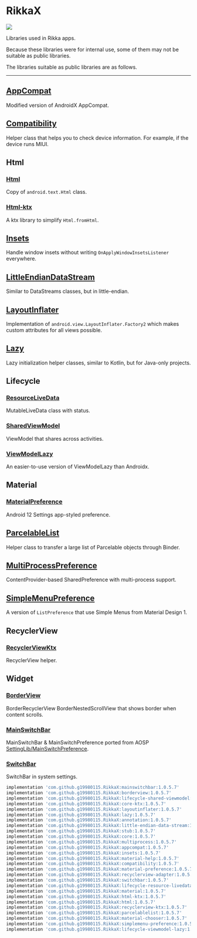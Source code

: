 # RikkaX 

[![](https://jitpack.io/v/g19980115/RikkaX.svg)](https://jitpack.io/#g19980115/RikkaX)

Libraries used in Rikka apps.

Because these libraries were for internal use, some of them may not be suitable as public libraries.

The libraries suitable as public libraries are as follows.

-------------------

## [AppCompat](./appcompat)

Modified version of AndroidX AppCompat.

## [Compatibility](./compatibility)

Helper class that helps you to check device information. For example, if the device runs MIUI.

## Html

### [Html](./html/html)

Copy of `android.text.Html` class.

### [Html-ktx](./html/html-ktx)

A ktx library to simplify `Html.fromHtml`.

## [Insets](./insets)

Handle window insets without writing `OnApplyWindowInsetsListener` everywhere.

## [LittleEndianDataStream](./io/little-endian-data-stream)

Similar to DataStreams classes, but in little-endian.

## [LayoutInflater](./layoutinflater)

Implementation of `android.view.LayoutInflater.Factory2` which makes custom attributes for all views possible.

## [Lazy](./lazy)

Lazy initialization helper classes, similar to Kotlin, but for Java-only projects.

## Lifecycle

### [ResourceLiveData](./lifecycle/lifecycle-resource-livedata)

MutableLiveData class with status.

### [SharedViewModel](./lifecycle/lifecycle-shared-viewmodel)

ViewModel that shares across activities.

### [ViewModelLazy](./lifecycle/lifecycle-viewmodel-lazy)

An easier-to-use version of ViewModelLazy than Androidx.

## Material

### [MaterialPreference](./material/material-preference)

Android 12 Settings app-styled preference.

## [ParcelableList](./parcelablelist)

Helper class to transfer a large list of Parcelable objects through Binder.

## [MultiProcessPreference](./preference/multiprocess)

ContentProvider-based SharedPreference with multi-process support.

## [SimpleMenuPreference](./preference/simplemenu-preference)

A version of `ListPreference` that use Simple Menus from Material Design 1.

## RecyclerView
### [RecyclerViewKtx](./recyclerview/recyclerview-ktx)

RecyclerView helper.

## Widget

### [BorderView](./widget/borderview)

BorderRecyclerView BorderNestedScrollView that shows border when content scrolls.

### [MainSwitchBar](./widget/mainswitchbar)

MainSwitchBar & MainSwitchPreference ported from AOSP [SettingLib/MainSwitchPreference](https://cs.android.com/android/platform/superproject/+/master:frameworks/base/packages/SettingsLib/MainSwitchPreference/).

### [SwitchBar](./widget/switchbar)

SwitchBar in system settings.

```gradle
implementation 'com.github.g19980115.RikkaX:mainswitchbar:1.0.5.7'
implementation 'com.github.g19980115.RikkaX:borderview:1.0.5.7'
implementation 'com.github.g19980115.RikkaX:lifecycle-shared-viewmodel:1.0.5.7'
implementation 'com.github.g19980115.RikkaX:core-ktx:1.0.5.7'
implementation 'com.github.g19980115.RikkaX:layoutinflater:1.0.5.7'
implementation 'com.github.g19980115.RikkaX:lazy:1.0.5.7'
implementation 'com.github.g19980115.RikkaX:annotation:1.0.5.7'
implementation 'com.github.g19980115.RikkaX:little-endian-data-stream:1.0.5.7'
implementation 'com.github.g19980115.RikkaX:stub:1.0.5.7'
implementation 'com.github.g19980115.RikkaX:core:1.0.5.7'
implementation 'com.github.g19980115.RikkaX:multiprocess:1.0.5.7'
implementation 'com.github.g19980115.RikkaX:appcompat:1.0.5.7'
implementation 'com.github.g19980115.RikkaX:insets:1.0.5.7'
implementation 'com.github.g19980115.RikkaX:material-help:1.0.5.7'
implementation 'com.github.g19980115.RikkaX:compatibility:1.0.5.7'
implementation 'com.github.g19980115.RikkaX:material-preference:1.0.5.7'
implementation 'com.github.g19980115.RikkaX:recyclerview-adapter:1.0.5.7'
implementation 'com.github.g19980115.RikkaX:switchbar:1.0.5.7'
implementation 'com.github.g19980115.RikkaX:lifecycle-resource-livedata:1.0.5.7'
implementation 'com.github.g19980115.RikkaX:material:1.0.5.7'
implementation 'com.github.g19980115.RikkaX:html-ktx:1.0.5.7'
implementation 'com.github.g19980115.RikkaX:html:1.0.5.7'
implementation 'com.github.g19980115.RikkaX:recyclerview-ktx:1.0.5.7'
implementation 'com.github.g19980115.RikkaX:parcelablelist:1.0.5.7'
implementation 'com.github.g19980115.RikkaX:material-chooser:1.0.5.7'
implementation 'com.github.g19980115.RikkaX:simplemenu-preference:1.0.5.7'
implementation 'com.github.g19980115.RikkaX:lifecycle-viewmodel-lazy:1.0.5.7'
```
